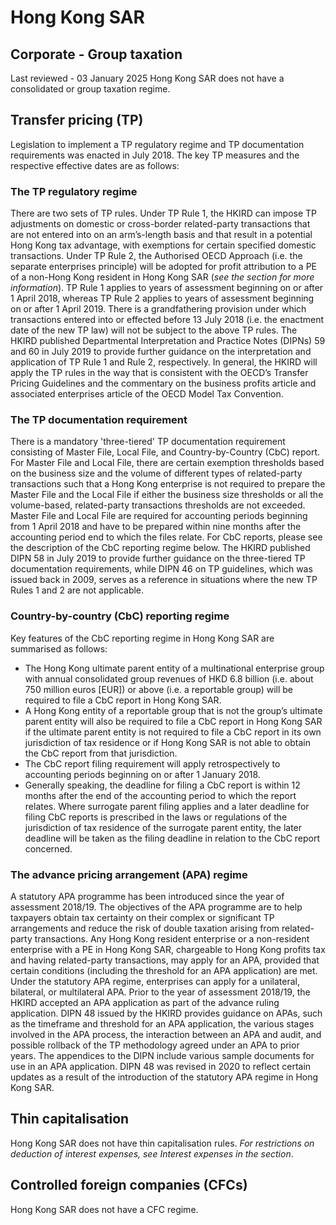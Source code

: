 # Hong Kong SAR
## Corporate - Group taxation
Last reviewed - 03 January 2025
Hong Kong SAR does not have a consolidated or group taxation regime.
## Transfer pricing (TP)
Legislation to implement a TP regulatory regime and TP documentation requirements was enacted in July 2018. The key TP measures and the respective effective dates are as follows:
### The TP regulatory regime
There are two sets of TP rules. Under TP Rule 1, the HKIRD can impose TP adjustments on domestic or cross-border related-party transactions that are not entered into on an arm’s-length basis and that result in a potential Hong Kong tax advantage, with exemptions for certain specified domestic transactions. Under TP Rule 2, the Authorised OECD Approach (i.e. the separate enterprises principle) will be adopted for profit attribution to a PE of a non-Hong Kong resident in Hong Kong SAR (_see the section for more information_).
TP Rule 1 applies to years of assessment beginning on or after 1 April 2018, whereas TP Rule 2 applies to years of assessment beginning on or after 1 April 2019. There is a grandfathering provision under which transactions entered into or effected before 13 July 2018 (i.e. the enactment date of the new TP law) will not be subject to the above TP rules. The HKIRD published Departmental Interpretation and Practice Notes (DIPNs) 59 and 60 in July 2019 to provide further guidance on the interpretation and application of TP Rule 1 and Rule 2, respectively.
In general, the HKIRD will apply the TP rules in the way that is consistent with the OECD’s Transfer Pricing Guidelines and the commentary on the business profits article and associated enterprises article of the OECD Model Tax Convention.
### The TP documentation requirement
There is a mandatory 'three-tiered' TP documentation requirement consisting of Master File, Local File, and Country-by-Country (CbC) report.
For Master File and Local File, there are certain exemption thresholds based on the business size and the volume of different types of related-party transactions such that a Hong Kong enterprise is not required to prepare the Master File and the Local File if either the business size thresholds or all the volume-based, related-party transactions thresholds are not exceeded. Master File and Local File are required for accounting periods beginning from 1 April 2018 and have to be prepared within nine months after the accounting period end to which the files relate.
For CbC reports, please see the description of the CbC reporting regime below.
The HKIRD published DIPN 58 in July 2019 to provide further guidance on the three-tiered TP documentation requirements, while DIPN 46 on TP guidelines, which was issued back in 2009, serves as a reference in situations where the new TP Rules 1 and 2 are not applicable.
### Country-by-country (CbC) reporting regime
Key features of the CbC reporting regime in Hong Kong SAR are summarised as follows:
  * The Hong Kong ultimate parent entity of a multinational enterprise group with annual consolidated group revenues of HKD 6.8 billion (i.e. about 750 million euros [EUR]) or above (i.e. a reportable group) will be required to file a CbC report in Hong Kong SAR.
  * A Hong Kong entity of a reportable group that is not the group’s ultimate parent entity will also be required to file a CbC report in Hong Kong SAR if the ultimate parent entity is not required to file a CbC report in its own jurisdiction of tax residence or if Hong Kong SAR is not able to obtain the CbC report from that jurisdiction.
  * The CbC report filing requirement will apply retrospectively to accounting periods beginning on or after 1 January 2018.
  * Generally speaking, the deadline for filing a CbC report is within 12 months after the end of the accounting period to which the report relates. Where surrogate parent filing applies and a later deadline for filing CbC reports is prescribed in the laws or regulations of the jurisdiction of tax residence of the surrogate parent entity, the later deadline will be taken as the filing deadline in relation to the CbC report concerned.


### The advance pricing arrangement (APA) regime
A statutory APA programme has been introduced since the year of assessment 2018/19. The objectives of the APA programme are to help taxpayers obtain tax certainty on their complex or significant TP arrangements and reduce the risk of double taxation arising from related-party transactions. Any Hong Kong resident enterprise or a non-resident enterprise with a PE in Hong Kong SAR, chargeable to Hong Kong profits tax and having related-party transactions, may apply for an APA, provided that certain conditions (including the threshold for an APA application) are met. Under the statutory APA regime, enterprises can apply for a unilateral, bilateral, or multilateral APA.
Prior to the year of assessment 2018/19, the HKIRD accepted an APA application as part of the advance ruling application. DIPN 48 issued by the HKIRD provides guidance on APAs, such as the timeframe and threshold for an APA application, the various stages involved in the APA process, the interaction between an APA and audit, and possible rollback of the TP methodology agreed under an APA to prior years. The appendices to the DIPN include various sample documents for use in an APA application. DIPN 48 was revised in 2020 to reflect certain updates as a result of the introduction of the statutory APA regime in Hong Kong SAR.
## Thin capitalisation
Hong Kong SAR does not have thin capitalisation rules. _For restrictions on deduction of interest expenses, see Interest expenses in the section_.
## Controlled foreign companies (CFCs)
Hong Kong SAR does not have a CFC regime.
